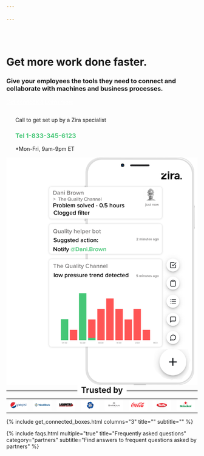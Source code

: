 ```yaml
---

---
```

<div class="uk-container uk-container-medium">
<div class="uk-child-width-1-2@m uk-grid-match uk-text-left uk-margin-medium-center uk-grid" data-uk-grid="" style="vertical-align: middle;">
<div class="uk-first-column">
<div class="uk-text-left">
<br><br>
<h1>
Get more work done faster.
</h1>
<h3>
Give your employees the tools they need to connect and collaborate with machines and business processes.
</h3>
<a style="color:white" class="uk-button uk-button-primary uk-button-large uk-margin-medium-top" href="https://my.zira.us">Get connected</a>
<a style="color:white" class="uk-button uk-button-secondary uk-button-large uk-margin-medium-top" href="https://my.zira.us">Learn more</a>
<br><br>
<UL style="list-style-type:none;">
<li>Call to get set up by a Zira specialist</li>
<li><h3 style="color:#46c777">Tel 1-833-345-6123</h3></li>
<li>*Mon-Fri, 9am-9pm ET</li>
</ul>
</div>
</div>
<div class>
<img src="/uploads/mobile_phone_for_front_page_updated_right.png">
</div>
</div>
 <h2 style="text-align: center; width: 100%; 
   text-align: center; 
   border-bottom: 1px solid #000; 
   line-height: 0.1em;
   margin: 10px 0 20px; "><span style="background:#fff; 
    padding:0 10px; ">
Trusted by</span></h2>
<table>
  <tr>
    <td><img src="/uploads/logos_0011_layer-1.png"></td>
   <td><img src="/uploads/logos_0010_layer-2.png"></td>
   <td><img src="/uploads/logos_0005_layer-8.png"></td>
   <td><img src="/uploads/logos_0006_layer-7.png"></td>
   <td><img src="/uploads/logos_0002_layer-11.png"></td>
   <td><img src="/uploads/logos_0007_layer-6.png"></td>
   <td><img src="/uploads/logos_0001_layer-12.png"></td>
   <td><img src="/uploads/logos_0004_layer-10.png"></td>
  </tr>
 </table> 
</div>

{% include get_connected_boxes.html columns="3" title="" subtitle="" %}


<!-- faqs -->
{% include faqs.html multiple="true" title="Frequently asked questions" category="partners" subtitle="Find answers to
frequent questions asked by partners" %}
